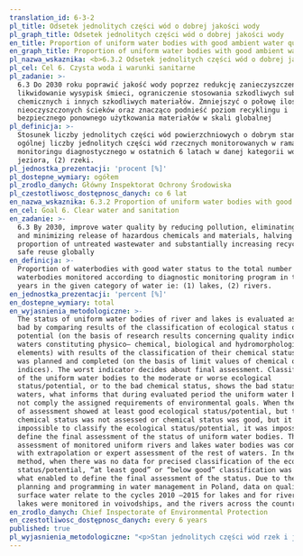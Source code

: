 ```yaml
---
translation_id: 6-3-2
pl_title: Odsetek jednolitych części wód o dobrej jakości wody
pl_graph_title: Odsetek jednolitych części wód o dobrej jakości wody
en_title: Proportion of uniform water bodies with good ambient water quality
en_graph_title: Proportion of uniform water bodies with good ambient water quality
pl_nazwa_wskaznika: <b>6.3.2 Odsetek jednolitych części wód o dobrej jakości wody</b>
pl_cel: Cel 6. Czysta woda i warunki sanitarne
pl_zadanie: >-
  6.3 Do 2030 roku poprawić jakość wody poprzez redukcję zanieczyszczeń,
  likwidowanie wysypisk śmieci, ograniczenie stosowania szkodliwych substancji
  chemicznych i innych szkodliwych materiałów. Zmniejszyć o połowę ilość
  nieoczyszczonych ścieków oraz znacząco podnieść poziom recyklingu i
  bezpiecznego ponownego użytkowania materiałów w skali globalnej
pl_definicja: >-
  Stosunek liczby jednolitych części wód powierzchniowych o dobrym stanie do
  ogólnej liczby jednolitych części wód rzecznych monitorowanych w ramach
  monitoringu diagnostycznego w ostatnich 6 latach w danej kategorii wód tj: (1)
  jeziora, (2) rzeki.
pl_jednostka_prezentacji: 'procent [%]'
pl_dostepne_wymiary: ogółem
pl_zrodlo_danych: Główny Inspektorat Ochrony Środowiska
pl_czestotliwosc_dostępnosc_danych: co 6 lat
en_nazwa_wskaznika: 6.3.2 Proportion of uniform water bodies with good ambient water quality
en_cel: Goal 6. Clear water and sanitation
en_zadanie: >-
  6.3 By 2030, improve water quality by reducing pollution, eliminating dumping
  and minimizing release of hazardous chemicals and materials, halving the
  proportion of untreated wastewater and substantially increasing recycling and
  safe reuse globally
en_definicja: >-
  Proportion of waterbodies with good water status to the total number of
  waterbodies monitored according to diagnostic monitoring program in the last 6
  years in the given category of water ie: (1) lakes, (2) rivers.
en_jednostka_prezentacji: 'percent [%]'
en_dostepne_wymiary: total
en_wyjasnienia_metodologiczne: >-
  The status of uniform water bodies of river and lakes is evaluated as good or
  bad by comparing results of the classification of ecological status or
  potential (on the basis of research results concerning quality indices of
  waters constituting physico– chemical, biological and hydromorphological
  elements) with results of the classification of their chemical status if it
  was planned and completed (on the basis of limit values of chemical quality
  indices). The worst indicator decides about final assessment. Classification
  of the uniform water bodies to the moderate or worse ecological
  status/potential, or to the bad chemical status, shows the bad status of
  waters, what informs that during evaluated period the uniform water body did
  not comply the assigned requirements of environmental goals. When the result
  of assessment showed at least good ecological status/potential, but the
  chemical status was not assessed or chemical status was good, but it was
  impossible to classify the ecological status/potential, it was impossible to
  define the final assessment of the status of uniform water bodies. The
  assessment of monitored uniform rivers and lakes water bodies was completed
  with extrapolation or expert assessment of the rest of waters. In the accepted
  method, when there was no data for precised classification of the ecological
  status/potential, “at least good” or “below good” classification was assigned,
  what enabled to define the final assessment of the status. Due to the cyclical
  planning and programming in water management in Poland, data on quality of
  surface water relate to the cycles 2010 –2015 for lakes and for rivers (the
  lakes were monitored in voivodships, and the rivers across the country).
en_zrodlo_danych: Chief Inspectorate of Environmental Protection
en_czestotliwosc_dostępnosc_danych: every 6 years
published: true
pl_wyjasnienia_metodologiczne: "<p>Stan jednolitych części wód rzek i jezior ocenia się jako dobry lub zły, analizując wyniki klasyfikacji ich stanu lub potencjału ekologicznego (na podstawie wyników badań wskaźników jakości wód wchodzących w skład elementów fizyko-chemicznych, biologicznych i hydromorfologicznych) oraz, jeżeli takie badania były planowane i zrealizowane, wyniki klasyfikacji stanu chemicznego (na podstawie wartości granicznych chemicznych wskaźników jakości wód). O ocenie końcowej decyduje najgorszy wskaźnik. Sklasyfikowanie jednolitej części wód do umiarkowanego lub gorszego stanu/potencjału ekologicznego, bądź do złego stanu chemicznego, wskazuje na zły stan wód, informujący, że w ocenianym okresie jednolita część wód nie spełniała wymagań określonych w przypisanych jej celach środowiskowych.</p> <p>W przypadku, gdy w wyniku oceny uzyskany został co najmniej dobry stan/potencjał ekologiczny, a nie została wykonana ocena stanu chemicznego lub wskazany został dobry stan chemiczny, a nie było możliwości określenia stanu/potencjału ekologicznego, nie można określić końcowej oceny stanu jednolitych części wód. Ocena monitorowanych jednolitych części wód rzek i jezior została uzupełniona o ekspercką ocenę stanu/potencjału ekologicznego pozostałych wód. W przyjętej metodzie, gdy brak było danych umożliwiających precyzyjne określenie stanu/potencjału ekologicznego, dopuszczono przypisanie oceny jako „co najmniej dobry” lub „poniżej dobrego”, co posłużyło określeniu stanu ogólnego tych wód.</p> <p>W związku z cyklicznym planowaniem i programowaniem w gospodarce wodnej w Polsce, dane dotyczące jakości wód powierzchniowych dla:</p> <p>•\t2015 r. odnoszą się do cyklu obejmującego lata 2010-2015 w odniesieniu do jezior i rzek (jeziora badane w 9 województwach , a rzeki w całym kraju),</p> <p>•\t2021 r. odnoszą się do cyklu obejmującego lata 2016-2021 w odniesieniu do jezior i rzek (jeziora badane w 10 województwach, a rzeki w całym kraju).</p> <p> <b>Znaczne zmniejszenie w 2021 r. odsetka jednolitych części wód o dobrej jakości wody w stosunku do 2015 r. wynika z włączenia do monitoringu wód substancji priorytetowych, które wcześniej nie były monitorowane.</b> Dodatkowo, w 2016 r. zostało zmienione rozporządzenie w sprawie sposobu klasyfikacji stanu jednolitych części wód powierzchniowych oraz środowiskowych norm jakości dla substancji priorytetowych, w którym zaostrzone zostały wymagania dla elementów fizykochemicznych.</p>"
---
```

